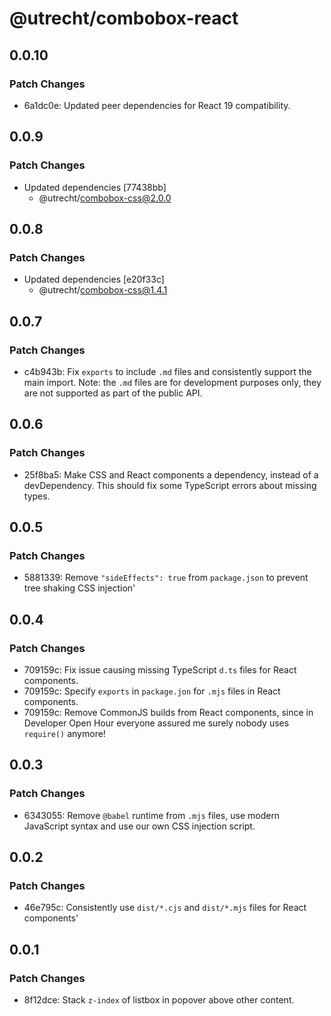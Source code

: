 # @utrecht/combobox-react

## 0.0.10

### Patch Changes

- 6a1dc0e: Updated peer dependencies for React 19 compatibility.

## 0.0.9

### Patch Changes

- Updated dependencies [77438bb]
  - @utrecht/combobox-css@2.0.0

## 0.0.8

### Patch Changes

- Updated dependencies [e20f33c]
  - @utrecht/combobox-css@1.4.1

## 0.0.7

### Patch Changes

- c4b943b: Fix `exports` to include `.md` files and consistently support the main import.
  Note: the `.md` files are for development purposes only, they are not supported as part of the public API.

## 0.0.6

### Patch Changes

- 25f8ba5: Make CSS and React components a dependency, instead of a devDependency. This should fix some TypeScript errors about missing types.

## 0.0.5

### Patch Changes

- 5881339: Remove `"sideEffects": true` from `package.json` to prevent tree shaking CSS injection'

## 0.0.4

### Patch Changes

- 709159c: Fix issue causing missing TypeScript `d.ts` files for React components.
- 709159c: Specify `exports` in `package.jon` for `.mjs` files in React components.
- 709159c: Remove CommonJS builds from React components, since in Developer Open Hour everyone assured me surely nobody uses `require()` anymore!

## 0.0.3

### Patch Changes

- 6343055: Remove `@babel` runtime from `.mjs` files, use modern JavaScript syntax and use our own CSS injection script.

## 0.0.2

### Patch Changes

- 46e795c: Consistently use `dist/*.cjs` and `dist/*.mjs` files for React components'

## 0.0.1

### Patch Changes

- 8f12dce: Stack `z-index` of listbox in popover above other content.

